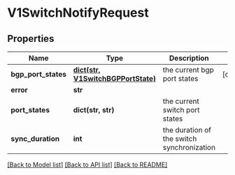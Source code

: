 # V1SwitchNotifyRequest

## Properties
Name | Type | Description | Notes
------------ | ------------- | ------------- | -------------
**bgp_port_states** | [**dict(str, V1SwitchBGPPortState)**](V1SwitchBGPPortState.md) | the current bgp port states | [optional] 
**error** | **str** |  | 
**port_states** | **dict(str, str)** | the current switch port states | 
**sync_duration** | **int** | the duration of the switch synchronization | 

[[Back to Model list]](../README.md#documentation-for-models) [[Back to API list]](../README.md#documentation-for-api-endpoints) [[Back to README]](../README.md)


